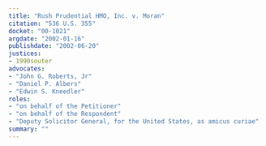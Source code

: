 ```yaml
---
title: "Rush Prudential HMO, Inc. v. Moran"
citation: "536 U.S. 355"
docket: "00-1021"
argdate: "2002-01-16"
publishdate: "2002-06-20"
justices:
- 1990souter
advocates:
- "John G. Roberts, Jr"
- "Daniel P. Albers"
- "Edwin S. Kneedler"
roles:
- "on behalf of the Petitioner"
- "on behalf of the Respondent"
- "Deputy Solicitor General, for the United States, as amicus curiae"
summary: ""
---
```


